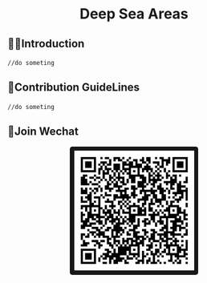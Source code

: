 <h1 align="center">Deep Sea Areas</h1>

## 🙋‍♀️Introduction

```
//do someting
```

## 🌈Contribution GuideLines

```
//do someting
```

## 🍿Join Wechat

<p style="text-align:center">
<img style="border-radius:2%!important" 
     width="256px" 
     alt="deepseaareas" 
     src="./WeChatCode.jpg">
</p>

